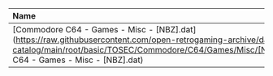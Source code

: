 |Name|Size|
|:---|---:|
|[Commodore C64 - Games - Misc - [NBZ].dat](https://raw.githubusercontent.com/open-retrogaming-archive/dat-catalog/main/root/basic/TOSEC/Commodore/C64/Games/Misc/[NBZ]/Commodore C64 - Games - Misc - [NBZ].dat)|9696|
